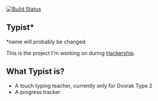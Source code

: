 [![Build Status](https://travis-ci.org/phansch/typist.png?branch=master)](https://travis-ci.org/phansch/typist)
## Typist*

*name will probably be changed


This is the project I'm working on during [Hackership](http://www.hackership.org/).


## What Typist is?
 
  * A touch typing teacher, currently only for Dvorak Type 2
  * A progress tracker
